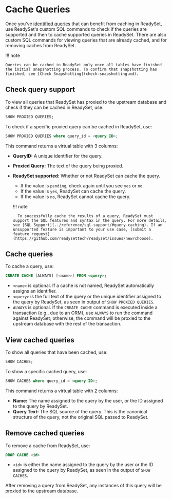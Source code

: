 # Cache Queries

Once you've [identified queries](profile-queries.md) that can benefit from caching in ReadySet, use ReadySet's custom SQL commands to check if the queries are supported and then to cache supported queries in ReadySet. There are also custom SQL commands for viewing queries that are already cached, and for removing caches from ReadySet.

!!! note

    Queries can be cached in ReadySet only once all tables have finished the initial snapshotting process. To confirm that snapshotting has finished, see [Check Snapshotting](check-snapshotting.md).

## Check query support

To view all queries that ReadySet has proxied to the upstream database and check if they can be cached in ReadySet, use:

``` sql
SHOW PROXIED QUERIES;
```

To check if a specific proxied query can be cached in ReadySet, use:

``` sql
SHOW PROXIED QUERIES where query_id = <query ID>;
```

This command returns a virtual table with 3 columns:

- **QueryID:** A unique identifier for the query.
- **Proxied Query:** The text of the query being proxied.
- **ReadySet supported:** Whether or not ReadySet can cache the query.
    - If the value is `pending`, check again until you see `yes` or `no`.
    - If the value is `yes`, ReadySet can cache the query.
    - If the value is `no`, ReadySet cannot cache the query.

    !!! note

        To successfully cache the results of a query, ReadySet must support the SQL features and syntax in the query. For more details, see [SQL Support](../reference/sql-support/#query-caching). If an unsupported feature is important to your use case, [submit a feature request](https://github.com/readysettech/readyset/issues/new/choose).

## Cache queries

To cache a query, use:

``` sql
CREATE CACHE [ALWAYS] [<name>] FROM <query>;
```

- `<name>` is optional. If a cache is not named, ReadySet automatically assigns an identifier.
- `<query>` is the full text of the query or the unique identifier assigned to the query by ReadySet, as seen in output of `SHOW PROXIED QUERIES`.
- `ALWAYS` is optional. If the `CREATE CACHE` command is executed inside a transaction (e.g., due to an ORM), use `ALWAYS` to run the command against ReadySet; otherwise, the command will be proxied to the upstream database with the rest of the transaction.

## View cached queries

To show all queries that have been cached, use:

``` sql
SHOW CACHES;
```

To show a specific cached query, use:

``` sql
SHOW CACHES where query_id = <query ID>;
```

This command returns a virtual table with 2 columns:

- **Name:** The name assigned to the query by the user, or the ID assigned to the query by ReadySet.
- **Query Text:** The SQL source of the query. This is the canonical structure of the query, not the original SQL passed to ReadySet.

## Remove cached queries

To remove a cache from ReadySet, use:

``` sql
DROP CACHE <id>
```

- `<id>` is either the name assigned to the query by the user or the ID assigned to the query by ReadySet, as seen in the output of `SHOW CACHES`.

After removing a query from ReadySet, any instances of this query will be proxied to the upstream database.
